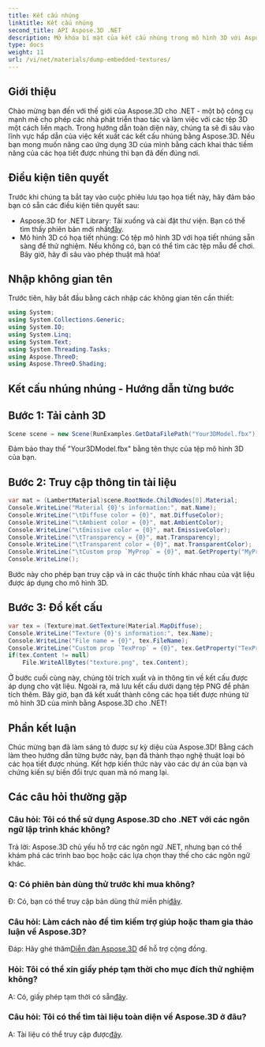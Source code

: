 ```yaml
---
title: Kết cấu nhúng
linktitle: Kết cấu nhúng
second_title: API Aspose.3D .NET
description: Mở khóa bí mật của kết cấu nhúng trong mô hình 3D với Aspose.3D cho .NET. Đi sâu vào hướng dẫn từng bước của chúng tôi để tích hợp liền mạch. Tải về dùng thử ngay!
type: docs
weight: 11
url: /vi/net/materials/dump-embedded-textures/
---
```

## Giới thiệu
Chào mừng bạn đến với thế giới của Aspose.3D cho .NET - một bộ công cụ mạnh mẽ cho phép các nhà phát triển thao tác và làm việc với các tệp 3D một cách liền mạch. Trong hướng dẫn toàn diện này, chúng ta sẽ đi sâu vào lĩnh vực hấp dẫn của việc kết xuất các kết cấu nhúng bằng Aspose.3D. Nếu bạn mong muốn nâng cao ứng dụng 3D của mình bằng cách khai thác tiềm năng của các họa tiết được nhúng thì bạn đã đến đúng nơi.
## Điều kiện tiên quyết
Trước khi chúng ta bắt tay vào cuộc phiêu lưu tạo họa tiết này, hãy đảm bảo bạn có sẵn các điều kiện tiên quyết sau:
-  Aspose.3D for .NET Library: Tải xuống và cài đặt thư viện. Bạn có thể tìm thấy phiên bản mới nhất[đây](https://releases.aspose.com/3d/net/).
- Mô hình 3D có họa tiết nhúng: Có tệp mô hình 3D với họa tiết nhúng sẵn sàng để thử nghiệm. Nếu không có, bạn có thể tìm các tệp mẫu để chơi.
Bây giờ, hãy đi sâu vào phép thuật mã hóa!
## Nhập không gian tên
Trước tiên, hãy bắt đầu bằng cách nhập các không gian tên cần thiết:
```csharp
using System;
using System.Collections.Generic;
using System.IO;
using System.Linq;
using System.Text;
using System.Threading.Tasks;
using Aspose.ThreeD;
using Aspose.ThreeD.Shading;
```
## Kết cấu nhúng nhúng - Hướng dẫn từng bước

## Bước 1: Tải cảnh 3D
```csharp
Scene scene = new Scene(RunExamples.GetDataFilePath("Your3DModel.fbx"));
```
Đảm bảo thay thế "Your3DModel.fbx" bằng tên thực của tệp mô hình 3D của bạn.
## Bước 2: Truy cập thông tin tài liệu
```csharp
var mat = (LambertMaterial)scene.RootNode.ChildNodes[0].Material;
Console.WriteLine("Material {0}'s information:", mat.Name);
Console.WriteLine("\tDiffuse color = {0}", mat.DiffuseColor);
Console.WriteLine("\tAmbient color = {0}", mat.AmbientColor);
Console.WriteLine("\tEmissive color = {0}", mat.EmissiveColor);
Console.WriteLine("\tTransparency = {0}", mat.Transparency);
Console.WriteLine("\tTransparent color = {0}", mat.TransparentColor);
Console.WriteLine("\tCustom prop `MyProp` = {0}", mat.GetProperty("MyProp"));
Console.WriteLine();
```
Bước này cho phép bạn truy cập và in các thuộc tính khác nhau của vật liệu được áp dụng cho mô hình 3D.
## Bước 3: Đổ kết cấu
```csharp
var tex = (Texture)mat.GetTexture(Material.MapDiffuse);
Console.WriteLine("Texture {0}'s information:", tex.Name);
Console.WriteLine("File name = {0}", tex.FileName);
Console.WriteLine("Custom prop `TexProp` = {0}", tex.GetProperty("TexProp"));
if(tex.Content != null)
    File.WriteAllBytes("texture.png", tex.Content);
```
Ở bước cuối cùng này, chúng tôi trích xuất và in thông tin về kết cấu được áp dụng cho vật liệu. Ngoài ra, mã lưu kết cấu dưới dạng tệp PNG để phân tích thêm.
Bây giờ, bạn đã kết xuất thành công các họa tiết được nhúng từ mô hình 3D của mình bằng Aspose.3D cho .NET!
## Phần kết luận
Chúc mừng bạn đã làm sáng tỏ được sự kỳ diệu của Aspose.3D! Bằng cách làm theo hướng dẫn từng bước này, bạn đã thành thạo nghệ thuật loại bỏ các họa tiết được nhúng. Kết hợp kiến thức này vào các dự án của bạn và chứng kiến sự biến đổi trực quan mà nó mang lại.
## Các câu hỏi thường gặp

### Câu hỏi: Tôi có thể sử dụng Aspose.3D cho .NET với các ngôn ngữ lập trình khác không?
Trả lời: Aspose.3D chủ yếu hỗ trợ các ngôn ngữ .NET, nhưng bạn có thể khám phá các trình bao bọc hoặc các lựa chọn thay thế cho các ngôn ngữ khác.
### Q: Có phiên bản dùng thử trước khi mua không?
 Đ: Có, bạn có thể truy cập bản dùng thử miễn phí[đây](https://releases.aspose.com/).
### Câu hỏi: Làm cách nào để tìm kiếm trợ giúp hoặc tham gia thảo luận về Aspose.3D?
 Đáp: Hãy ghé thăm[Diễn đàn Aspose.3D](https://forum.aspose.com/c/3d/18) để hỗ trợ cộng đồng.
### Hỏi: Tôi có thể xin giấy phép tạm thời cho mục đích thử nghiệm không?
 A: Có, giấy phép tạm thời có sẵn[đây](https://purchase.aspose.com/temporary-license/).
### Câu hỏi: Tôi có thể tìm tài liệu toàn diện về Aspose.3D ở đâu?
 A: Tài liệu có thể truy cập được[đây](https://reference.aspose.com/3d/net/).